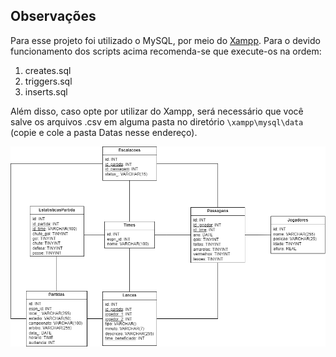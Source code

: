 ## Observações

Para esse projeto foi utilizado o MySQL, por meio do [Xampp](https://www.apachefriends.org/pt_br/download.html). Para o devido funcionamento dos scripts acima recomenda-se que execute-os na ordem:

1. creates.sql
2. triggers.sql
3. inserts.sql

Além disso, caso opte por utilizar do Xampp, será necessário que você salve os arquivos .csv em alguma pasta no diretório `\xampp\mysql\data` (copie e cole a pasta Datas nesse endereço).

<div align="center">
<img src="./THM_db.png" alt="Diagrama do banco de dados">
</div>
